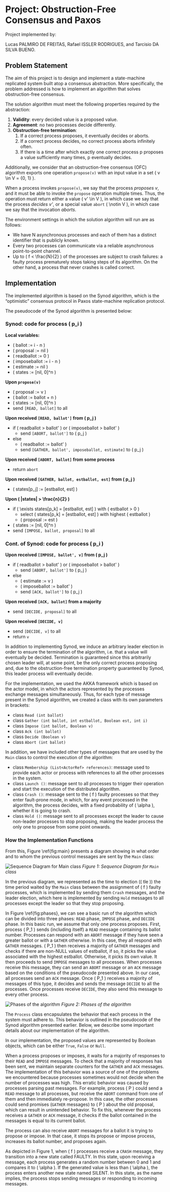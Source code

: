 # Project: Obstruction-Free Consensus and Paxos

Project implemented by:

Lucas PALMIRO DE FREITAS, Rafael ISSLER RODRIGUES, and Tarcisio DA SILVA BUENO.

## Problem Statement

The aim of this project is to design and implement a state-machine replicated system built atop a consensus abstraction. More specifically, the problem addressed is how to implement an algorithm that solves obstruction-free consensus.

The solution algorithm must meet the following properties required by the abstraction:

1. **Validity**: every decided value is a proposed value.
2. **Agreement**: no two processes decide differently.
3. **Obstruction-free termination**:
    1. If a correct process proposes, it eventually decides or aborts.
    2. If a correct process decides, no correct process aborts infinitely often.
    3. If there is a time after which exactly one correct process p proposes a value sufficiently many times, p eventually decides.

Additionally, we consider that an obstruction-free consensus (OFC) algorithm exports one operation `propose(v)` with an input value in a set \( v \in V = \{0, 1\} \).

When a process invokes `propose(v)`, we say that the process *proposes v*, and it must be able to invoke the `propose` operation multiple times. Thus, the operation must return either a value \( v' \in V \), in which case we say that the process *decides v'*, or a special value `abort` \( \notin V \), in which case we say that the invocation *aborts*.

The environment settings in which the solution algorithm will run are as follows:

- We have N asynchronous processes and each of them has a distinct identifier that is publicly known.
- Every two processes can communicate via a reliable asynchronous point-to-point channel.
- Up to \( f < \frac{N}{2} \) of the processes are subject to crash failures: a faulty process prematurely stops taking steps of its algorithm. On the other hand, a process that never crashes is called correct.

## Implementation

The implemented algorithm is based on the Synod algorithm, which is the “optimistic” consensus protocol in Paxos state-machine replication protocol.

The pseudocode of the Synod algorithm is presented below:

### Synod: code for process \( p_i \)

**Local variables:**
- \( ballot := i - n \)
- \( proposal := nil \)
- \( readballot := 0 \)
- \( imposeballot := i - n \)
- \( estimate := nil \)
- \( states := [nil, 0]^n \)

**Upon `propose(v)`**
- \( proposal := v \)
- \( ballot := ballot + n \)
- \( states := [nil, 0]^n \)
- send `[READ, ballot]` to all

**Upon received `[READ, ballot']` from \( p_j \)**
- if \( readballot > ballot' \) or \( imposeballot > ballot' \)
  - send `[ABORT, ballot']` to \( p_j \)
- else
  - \( readballot := ballot' \)
  - send `[GATHER, ballot', imposeballot, estimate]` to \( p_j \)

**Upon received `[ABORT, ballot]` from some process**
- return `abort`

**Upon received `[GATHER, ballot, estballot, est]` from \( p_j \)**
- \( states[p_j] := [estballot, est] \)

**Upon \( |states| > \frac{n}{2} \)**
- if \( \exists states[p_k] = [estballot, est] \) with \( estballot > 0 \)
  - select \( states[p_k] = [estballot, est] \) with highest \( estballot \)
  - \( proposal := est \)
- \( states := [nil, 0]^n \)
- send `[IMPOSE, ballot, proposal]` to all

### Cont. of Synod: code for process \( p_i \)

**Upon received `[IMPOSE, ballot', v]` from \( p_j \)**
- if \( readballot > ballot' \) or \( imposeballot > ballot' \)
  - send `[ABORT, ballot']` to \( p_j \)
- else
  - \( estimate := v \)
  - \( imposeballot := ballot' \)
  - send `[ACK, ballot']` to \( p_j \)

**Upon received `[ACK, ballot]` from a majority**
- send `[DECIDE, proposal]` to all

**Upon received `[DECIDE, v]`**
- send `[DECIDE, v]` to all
- return `v`

In addition to implementing Synod, we induce an arbitrary leader election in order to ensure the termination of the algorithm, i.e. that a value will eventually be decided. Termination is guaranteed since this arbitrarily chosen leader will, at some point, be the only correct process proposing and, due to the obstruction-free termination property guaranteed by Synod, this leader process will eventually decide.

For the implementation, we used the AKKA framework which is based on the actor model, in which the actors represented by the processes exchange messages simultaneously. Thus, for each type of message present in the Synod algorithm, we created a class with its own parameters in brackets:

- class `Read (int ballot)`
- class `Gather (int ballot, int estballot, Boolean est, int i)`
- class `Impose (int ballot, Boolean v)`
- class `Ack (int ballot)`
- class `Decide (Boolean v)`
- class `Abort (int ballot)`

In addition, we have included other types of messages that are used by the `Main` class to control the execution of the algorithm:

- class `Membership (List<ActorRef> references)`: message used to provide each actor or process with references to all the other processes in the system.
- class `Launch ()`: message sent to all processes to trigger their operation and start the execution of the distributed algorithm.
- class `Crash ()`: message sent to the \( f \) faulty processes so that they enter fault-prone mode, in which, for any event processed in the algorithm, the process decides, with a fixed probability of \( \alpha \), whether it is going to crash.
- class `Hold ()`: message sent to all processes except the leader to cause non-leader processes to stop proposing, making the leader process the only one to propose from some point onwards.

### How the Implementation Functions

From this, Figure \ref{fig:main} presents a diagram showing in what order and to whom the previous control messages are sent by the `Main` class:

![Sequence Diagram for Main class](images/main.png)
*Figure 1: Sequence Diagram for `Main` class*

In the previous diagram, we represented as the time to election (\( tle \)) the time period waited by the `Main` class between the assignment of \( f \) faulty processes, which is implemented by sending them `Crash` messages, and the leader election, which here is implemented by sending `Hold` messages to all processes except the leader so that they stop proposing.

In Figure \ref{fig:phases}, we can see a basic run of the algorithm which can be divided into three phases: `READ` phase, `IMPOSE` phase, and `DECIDE` phase. In this basic run, we assume that only one process proposes. First, process \( P_1 \) sends (including itself) a `READ` message containing its ballot number. Processes can respond with an `ABORT` message if they have seen a greater ballot or with a `GATHER` otherwise. In this case, they all respond with `GATHER` messages. \( P_1 \) then receives a majority of `GATHER` messages and checks if there are non-NULL values of estballot, if so, it picks the value associated with the highest estballot. Otherwise, it picks its own value. It then proceeds to send `IMPOSE` messages to all processes. When processes receive this message, they can send an `ABORT` message or an `ACK` message based on the conditions of the pseudocode presented above. In our case, all processes send an `ACK` message. Once \( P_1 \) receives a majority of messages of this type, it decides and sends the message `DECIDE` to all the processes. Once processes receive `DECIDE`, they also send this message to every other process.

![Phases of the algorithm](images/phases.png)
*Figure 2: Phases of the algorithm*

The `Process` class encapsulates the behavior that each process in the system must adhere to. This behavior is outlined in the pseudocode of the Synod algorithm presented earlier. Below, we describe some important details about our implementation of the algorithm.

In our implementation, the proposed values are represented by Boolean objects, which can be either `True`, `False` or `Null`.

When a process proposes or imposes, it waits for a majority of responses to their `READ` and `IMPOSE` messages. To check that a majority of responses has been sent, we maintain separate counters for the `GATHER` and `ACK` messages. The implementation of this behavior was a source of one of the problems we encountered because processes sometimes would not decide when the number of processes was high. This erratic behavior was caused by processes parsing past messages. For example, process \( P \) could send a `READ` message to all processes, but receive the `ABORT` command from one of them and then immediately re-propose. In this case, the other processes could send promises (`GATHER` messages) to \( P \) about the old proposal, which can result in unintended behavior. To fix this, whenever the process receives a `GATHER` or `ACK` message, it checks if the ballot contained in the messages is equal to its current ballot.

The process can also receive `ABORT` messages for a ballot it is trying to propose or impose. In that case, it stops its propose or impose process, increases its ballot number, and proposes again.

As depicted in Figure 1, when \( f \) processes receive a `CRASH` message, they transition into a new state called FAULTY. In this state, upon receiving a message, each process generates a random number between 0 and 1 and compares it to \( \alpha \). If the generated value is less than \( \alpha \), the process enters another new state named SILENT. In this state, as the name implies, the process stops sending messages or responding to incoming messages.

